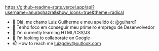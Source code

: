 https://github-readme-stats.vercel.app/api?username=anuraghazra&show_icons=true&theme=radical

- 👋 Olá, me chamo Luiz Guilherme e meu apelido é: @guihard1
- 👀 Tenho foco em conseguir meu primeiro emprego de Desenvolvedor
- 🌱 I’m currently learning HTML/CSS/JS
- 💞️ I’m looking to collaborate on Google
- 📫 How to reach me luizgdev@outlook.com
